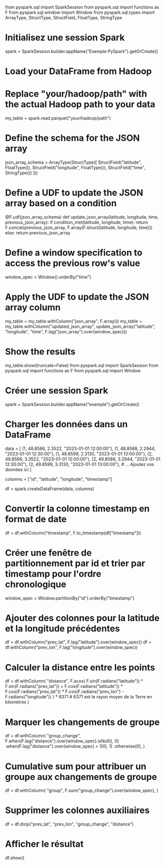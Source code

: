 from pyspark.sql import SparkSession
from pyspark.sql import functions as F
from pyspark.sql.window import Window
from pyspark.sql.types import ArrayType, StructType, StructField, FloatType, StringType

# Initialisez une session Spark
spark = SparkSession.builder.appName("Exemple PySpark").getOrCreate()

# Load your DataFrame from Hadoop
# Replace "your/hadoop/path" with the actual Hadoop path to your data
my_table = spark.read.parquet("your/hadoop/path")

# Define the schema for the JSON array
json_array_schema = ArrayType(StructType([
    StructField("latitude", FloatType()),
    StructField("longitude", FloatType()),
    StructField("time", StringType())
]))

# Define a UDF to update the JSON array based on a condition
@F.udf(json_array_schema)
def update_json_array(latitude, longitude, time, previous_json_array):
    if condition_met(latitude, longitude, time):
        return F.concat(previous_json_array, F.array(F.struct(latitude, longitude, time)))
    else:
        return previous_json_array

# Define a window specification to access the previous row's value
window_spec = Window().orderBy("time")

# Apply the UDF to update the JSON array column
my_table = my_table.withColumn("json_array", F.array())
my_table = my_table.withColumn("updated_json_array", update_json_array("latitude", "longitude", "time", F.lag("json_array").over(window_spec)))

# Show the results
my_table.show(truncate=False)
from pyspark.sql import SparkSession
from pyspark.sql import functions as F
from pyspark.sql import Window

# Créer une session Spark
spark = SparkSession.builder.appName("example").getOrCreate()

# Charger les données dans un DataFrame
data = [
    (1, 48.8566, 2.3522, "2023-01-01 12:00:00"),
    (1, 48.8588, 2.2944, "2023-01-01 12:30:00"),
    (1, 48.8599, 2.3130, "2023-01-01 13:00:00"),
    (2, 49.8566, 3.3522, "2023-01-01 12:00:00"),
    (2, 49.8588, 3.2944, "2023-01-01 12:30:00"),
    (2, 49.8599, 3.3130, "2023-01-01 13:00:00"),
    # ... Ajoutez vos données ici
]

columns = ["id", "latitude", "longitude", "timestamp"]

df = spark.createDataFrame(data, columns)

# Convertir la colonne timestamp en format de date
df = df.withColumn("timestamp", F.to_timestamp(df["timestamp"]))

# Créer une fenêtre de partitionnement par id et trier par timestamp pour l'ordre chronologique
window_spec = Window.partitionBy("id").orderBy("timestamp")

# Ajouter des colonnes pour la latitude et la longitude précédentes
df = df.withColumn("prev_lat", F.lag("latitude").over(window_spec))
df = df.withColumn("prev_lon", F.lag("longitude").over(window_spec))

# Calculer la distance entre les points
df = df.withColumn(
    "distance",
    F.acos(
        F.sin(F.radians("latitude")) * F.sin(F.radians("prev_lat"))
        + F.cos(F.radians("latitude"))
        * F.cos(F.radians("prev_lat"))
        * F.cos(F.radians("prev_lon") - F.radians("longitude"))
    )
    * 6371  # 6371 est le rayon moyen de la Terre en kilomètres
)

# Marquer les changements de groupe
df = df.withColumn(
    "group_change",
    F.when(F.lag("distance").over(window_spec).isNull(), 0)
    .when(F.lag("distance").over(window_spec) > 100, 1)
    .otherwise(0),
)

# Cumulative sum pour attribuer un groupe aux changements de groupe
df = df.withColumn(
    "group",
    F.sum("group_change").over(window_spec),
)

# Supprimer les colonnes auxiliaires
df = df.drop("prev_lat", "prev_lon", "group_change", "distance")

# Afficher le résultat
df.show()
